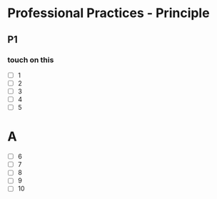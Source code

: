 # Professional Practices - Principle

## P1
### touch on this

- [ ] 1
- [ ] 2
- [ ] 3
- [ ] 4
- [ ] 5

# A

- [ ] 6
- [ ] 7
- [ ] 8
- [ ] 9
- [ ] 10

<!-- 123 -->
